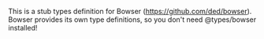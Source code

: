This is a stub types definition for Bowser (https://github.com/ded/bowser).
Bowser provides its own type definitions, so you don't need @types/bowser installed!